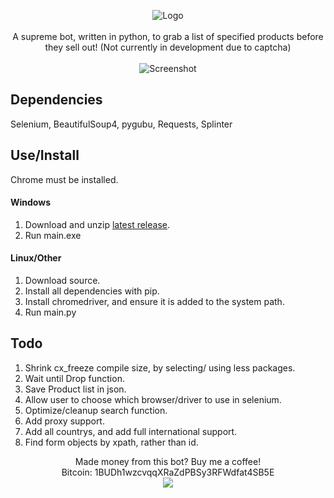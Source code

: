 <p align="center">
  <img src="https://github.com/loks0n/Supreme-Drop-Bot/raw/master/bin/logo.gif" alt="Logo"/>
    <br>
    <br>
A supreme bot, written in python, to grab a list of specified products before they sell out! (Not currently in development due to captcha)
    <br>
    <br>
  <img src="https://github.com/loks0n/Supreme-Drop-Bot/raw/master/bin/screenshot.png" alt="Screenshot"/>
</p>

## Dependencies
Selenium, BeautifulSoup4, pygubu, Requests, Splinter

## Use/Install
Chrome must be installed.

#### Windows
1. Download and unzip [latest release](https://github.com/loks0n/Supreme-Drop-Bot/releases).
2. Run main.exe

#### Linux/Other
1. Download source.
2. Install all dependencies with pip.
3. Install chromedriver, and ensure it is added to the system path.
4. Run main.py

## Todo
1. Shrink cx_freeze compile size, by selecting/ using less packages.
2. Wait until Drop function.
3. Save Product list in json.
4. Allow user to choose which browser/driver to use in selenium.
5. Optimize/cleanup search function.
6. Add proxy support.
7. Add all countrys, and add full international support.
8. Find form objects by xpath, rather than id.

<p align="center">
Made money from this bot? Buy me a coffee!
<br>
Bitcoin: 1BUDh1wzcvqqXRaZdPBSy3RFWdfat4SB5E
<br>
<a href="https://www.paypal.com/cgi-bin/webscr?cmd=_s-xclick&hosted_button_id=DVT7ZKQLWVGZQ">
<img src="https://www.paypalobjects.com/en_US/i/btn/btn_donateCC_LG.gif" ahrefalt="Logo"/>
</a>
</p>

